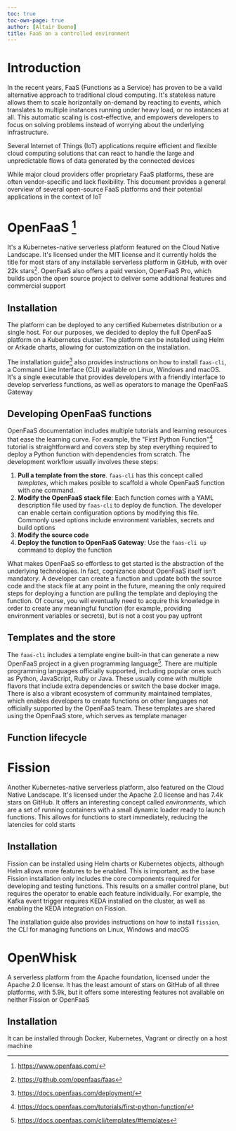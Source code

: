 ```yaml
---
toc: true
toc-own-page: true
author: [Altair Bueno]
title: FaaS on a controlled environment
---
```


<!--
recursos:
  - https://dl.acm.org/doi/10.1145/3565382.3565878
notas:
  - Debería separar fission, openfaas etc por secciones? CLI, instalación, UX, rendimiento....
    - CLI
    - Instalación
    - UX
    - Rendimiento
    - Triggers
    - Features diferenciadoras
  - Deberían ser minimo 6 páginas del template

-->

# Introduction

In the recent years, FaaS (Functions as a Service) has proven to be a valid
alternative approach to traditional cloud computing. It's stateless nature
allows them to scale horizontally on-demand by reacting to events, which
translates to multiple instances running under heavy load, or no instances at
all. This automatic scaling is cost-effective, and empowers developers to focus
on solving problems instead of worrying about the underlying infrastructure.

Several Internet of Things (IoT) applications require efficient and flexible
cloud computing solutions that can react to handle the large and unpredictable
flows of data generated by the connected devices

While major cloud providers offer proprietary FaaS platforms, these are often
vendor-specific and lack flexibility. This document provides a general overview
of several open-source FaaS platforms and their potential applications in the
context of IoT

# OpenFaaS [^1]

It's a Kubernetes-native serverless platform featured on the Cloud Native
Landscape. It's licensed under the MIT license and it currently holds the title
for most stars of any installable serverless platform in GitHub, with over 22k
stars[^2]. OpenFaaS also offers a paid version, OpenFaaS Pro, which builds upon
the open source project to deliver some additional features and commercial
support

[^1]: https://www.openfaas.com/
[^2]: https://github.com/openfaas/faas

## Installation

The platform can be deployed to any certified Kubernetes distribution or a
single host. For our purposes, we decided to deploy the full OpenFaaS platform
on a Kubernetes cluster. The platform can be installed using Helm or Arkade
charts, allowing for customization on the installation.

The installation guide[^3] also provides instructions on how to install
`faas-cli`, a Command Line Interface (CLI) available on Linux, Windows and
macOS. It's a single executable that provides developers with a friendly
interface to develop serverless functions, as well as operators to manage the
OpenFaaS Gateway

[^3]: https://docs.openfaas.com/deployment/

## Developing OpenFaaS functions

OpenFaaS documentation includes multiple tutorials and learning resources that
ease the learning curve. For example, the "First Python Function"[^4] tutorial
is straightforward and covers step by step everything required to deploy a
Python function with dependencies from scratch. The development workflow usually
involves these steps:

1. **Pull a template from the store**. `faas-cli` has this concept called
   _templates_, which makes posible to scaffold a whole OpenFaaS function with
   one command.
2. **Modify the OpenFaaS stack file**: Each function comes with a YAML
   description file used by `faas-cli` to deploy de function. The developer can
   enable certain configuration options by modifying this file. Commonly used
   options include environment variables, secrets and build options
3. **Modify the source code**
4. **Deploy the function to OpenFaaS Gateway**: Use the `faas-cli up` command to
   deploy the function

What makes OpenFaaS so effortless to get started is the abstraction of the
underlying technologies. In fact, cognizance about OpenFaaS itself isn't
mandatory. A developer can create a function and update both the source code and
the stack file at any point in the future, meaning the only required steps for
deploying a function are pulling the template and deploying the function. Of
course, you will eventually need to acquire this knowledge in order to create
any meaningful function (for example, providing environment variables or
secrets), but is not a cost you pay upfront

[^4]: https://docs.openfaas.com/tutorials/first-python-function/

## Templates and the store

The `faas-cli` includes a template engine built-in that can generate a new
OpenFaaS project in a given programming language[^5]. There are multiple
programming languages officially supported, including popular ones such as
Python, JavaScript, Ruby or Java. These usually come with multiple flavors that
include extra dependencies or switch the base docker image. There is also a
vibrant ecosystem of community maintained templates, which enables developers to
create functions on other languages not officially supported by the OpenFaaS
team. These templates are shared using the OpenFaaS store, which serves as
template manager

[^5]: https://docs.openfaas.com/cli/templates/#templates

## Function lifecycle

<!-- https://docs.openfaas.com/architecture/invocations/ -->

<!--
- How the functions are created
- Cuanto tiempo duran las funciones en ejecución
-->

# Fission

Another Kubernetes-native serverless platform, also featured on the Cloud Native
Landscape. It's licensed under the Apache 2.0 license and has 7.4k stars on
GitHub. It offers an interesting concept called _environments_, which are a set
of running containers with a small dynamic loader ready to launch functions.
This allows for functions to start immediately, reducing the latencies for cold
starts

## Installation

Fission can be installed using Helm charts or Kubernetes objects, although Helm
allows more features to be enabled. This is important, as the base Fission
installation only includes the core components required for developing and
testing functions. This results on a smaller control plane, but requires the
operator to enable each feature individually. For example, the Kafka event
trigger requires KEDA installed on the cluster, as well as enabling the KEDA
integration on Fission.

The installation guide also provides instructions on how to install `fission`,
the CLI for managing functions on Linux, Windows and macOS

<!--TODO More information about the CLI-->

# OpenWhisk

A serverless platform from the Apache foundation, licensed under the Apache 2.0
license. It has the least amount of stars on GitHub of all three platforms, with
5.9k, but it offers some interesting features not available on neither Fission
or OpenFaaS

## Installation

It can be installed through Docker, Kubernetes, Vagrant or directly on a host
machine
